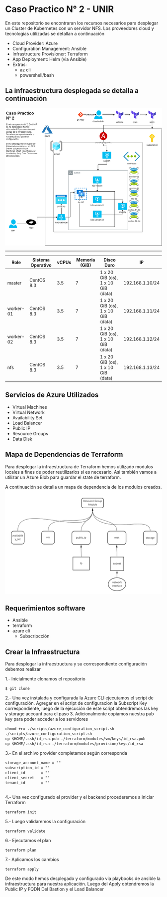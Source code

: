 # Caso Practico N° 2 - UNIR

En este repositorio se encontraran los recursos necesarios para desplegar un Cluster de Kubernetes con un servidor NFS.
Los proveedores cloud y tecnologias utilizadas se detallan a continuación
* Cloud Provider: Azure
* Configuration Management: Ansible
* Infrastructure Provisioner: Terraform
* App Deployment: Helm (via Ansible)
* Extras:   
    - az cli
    - powershell/bash

## La infraestructura desplegada se detalla a continuación

![infrastructure](img/infrastructure.png)
 
 -----------------------------------------------------------------
| Role | Sistema Operativo | vCPUs | Memoria (GiB) | Disco Duro |  IP |
|------|-------------------|-------|---------------|------------| ----------- | 
|  master  | CentOS 8.3 |  3.5  |  7  |  1 x 20 GiB (os), 1 x 10 GiB (data) |  192.168.1.10/24  | 
|  worker-01  | CentOS 8.3 |  3.5  |  7  |  1 x 20 GiB (os), 1 x 10 GiB (data)  |  192.168.1.11/24  | 
|  worker-02  | CentOS 8.3 |  3.5  |  7  |  1 x 20 GiB (os), 1 x   10 GiB (data)  | 192.168.1.12/24  | 
|  nfs  |  CentOS 8.3  |  3.5  |  7  |  1 x 20 GiB (os), 1 x 10 GiB (data)  |  192.168.1.13/24  |

## Servicios de Azure Utilizados

* Virtual Machines
* Virtual Network
* Availability Set
* Load Balancer
* Public IP
* Resource Groups
* Data Disk

## Mapa de Dependencias de Terraform

Para desplegar la infraestructura de Terraform hemos utilizado modulos locales a fines de poder reutilizarlos si es necesario. Asi también vamos a utilizar un Azure Blob para guardar el state de terraform.

A continuación se detalla un mapa de dependencia de los modulos creados.
![terraform](img/tf_modules_dependency.jpg)

## Requerimientos software
* Ansible 
* terraform 
* azure cli 
    - Subscripcción

## Crear la Infraestructura
Para desplegar la infraestructura y su correspondiente configuración debemos realizar

1.- Inicialmente clonamos el repositorio
```
$ git clone 
```

2.- Una vez instalada y configurada la Azure CLI ejecutamos el script de configuración. 
Agregar en el script de configuracion la Subscript Key correspondiente, luego de la ejecución de este script obtendremos las key y storage account para el paso 3.
Adicionalmente copiamos nuestra pub key para poder acceder a los servidores
```
chmod +rx ./scripts/azure_configuration_script.sh
./scripts/azure_configuration_script.sh
cp $HOME/.ssh/id_rsa.pub ./terraform/modules/vm/keys/id_rsa.pub
cp $HOME/.ssh/id_rsa ./terraform/modules/provision/keys/id_rsa
```

3.- En el archivo provider completamos según corresponda 
```
storage_account_name = ""
subscription_id = ""
client_id       = ""
client_secret   = ""
tenant_id       = ""
    
```

4.- Una vez configurado el provider y el backend procederemos a iniciar Terraform
```
terraform init
```

5.- Luego validaremos la configuración
```
terraform validate
```

6.- Ejecutamos el plan
```
terraform plan
```

7.- Aplicamos los cambios
```
terraform apply
```
De este modo hemos desplegado y configurado via playbooks de ansible la infraestructura para nuestra aplicación.
Luego del Apply obtendremos la Public IP y FQDN Del Bastion y el Load Balancer
